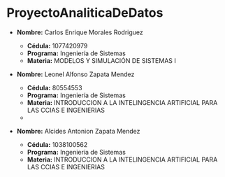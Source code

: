 # ProyectoAnaliticaDeDatos

- **Nombre:** Carlos Enrique Morales Rodriguez
  - **Cédula:** 1077420979
  - **Programa:** Ingeniería de Sistemas
  - **Materia:** MODELOS Y SIMULACIÓN DE SISTEMAS I

- **Nombre:** Leonel Alfonso Zapata Mendez
  - **Cédula:** 80554553
  - **Programa:** Ingeniería de Sistemas
  - **Materia:** INTRODUCCION A LA INTELINGENCIA ARTIFICIAL PARA LAS CCIAS E INGENIERIAS
  - 
- **Nombre:** Alcides Antonion Zapata Mendez
  - **Cédula:** 1038100562
  - **Programa:** Ingeniería de Sistemas
  - **Materia:** INTRODUCCION A LA INTELINGENCIA ARTIFICIAL PARA LAS CCIAS E INGENIERIAS
